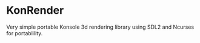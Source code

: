 # KonRender
Very simple portable Konsole 3d rendering library using SDL2 and Ncurses for portablility.
